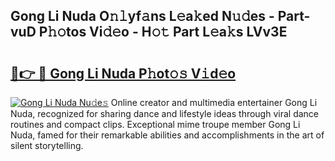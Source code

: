 ## Gong Li Nuda O𝚗𝚕yf𝚊ns L𝚎a𝚔ed N𝚞𝚍es - Part-vuD P𝚑𝚘tos Vi𝚍𝚎o - H𝚘𝚝 Part L𝚎a𝚔s LVv3E

# <h2><a href="http://kf7d2t.oniu.top/?m=Gong+Li+Nuda">🔗👉 🔴 Gong Li Nuda P𝚑ot𝚘𝚜 V𝚒d𝚎o</a></h2>

[![Gong Li Nuda Nu𝚍e𝚜](https://i.imgur.com/0qMVB7G.gif)](http://kf7d2t.oniu.top/?m=Gong+Li+Nuda)
Online creator and multimedia entertainer Gong Li Nuda, recognized for sharing dance and lifestyle ideas through viral dance routines and compact clips. Exceptional mime troupe member Gong Li Nuda, famed for their remarkable abilities and accomplishments in the art of silent storytelling.  
